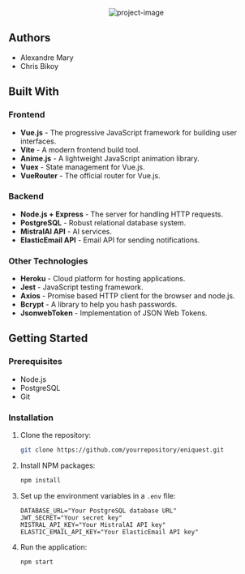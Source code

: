 <p align="center"><img src="https://socialify.git.ci/soOwasTaken/Eniquest/image?description=1&amp;font=Raleway&amp;forks=1&amp;issues=1&amp;logo=https%3A%2F%2Fi.imgur.com%2F5IDVzcn.png&amp;name=1&amp;pattern=Plus&amp;pulls=1&amp;stargazers=1&amp;theme=Dark" alt="project-image"></p>

## Authors

- Alexandre Mary
- Chris Bikoy

## Built With

### Frontend
- **Vue.js** - The progressive JavaScript framework for building user interfaces.
- **Vite** - A modern frontend build tool.
- **Anime.js** - A lightweight JavaScript animation library.
- **Vuex** - State management for Vue.js.
- **VueRouter** - The official router for Vue.js.

### Backend
- **Node.js + Express** - The server for handling HTTP requests.
- **PostgreSQL** - Robust relational database system.
- **MistralAI API** - AI services.
- **ElasticEmail API** - Email API for sending notifications.

### Other Technologies
- **Heroku** - Cloud platform for hosting applications.
- **Jest** - JavaScript testing framework.
- **Axios** - Promise based HTTP client for the browser and node.js.
- **Bcrypt** - A library to help you hash passwords.
- **JsonwebToken** - Implementation of JSON Web Tokens.

## Getting Started

### Prerequisites

- Node.js
- PostgreSQL
- Git

### Installation

1. Clone the repository:
   ```bash
   git clone https://github.com/yourrepository/eniquest.git
   ```
2. Install NPM packages:
   ```bash
   npm install
   ```
3. Set up the environment variables in a `.env` file:
   ```plaintext
   DATABASE_URL="Your PostgreSQL database URL"
   JWT_SECRET="Your secret key"
   MISTRAL_API_KEY="Your MistralAI API key"
   ELASTIC_EMAIL_API_KEY="Your ElasticEmail API key"
   ```
4. Run the application:
   ```bash
   npm start
   ```

